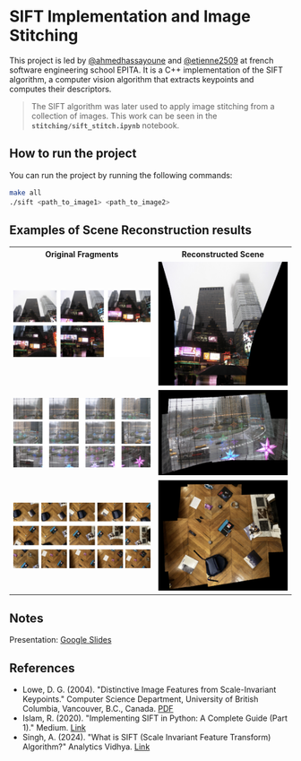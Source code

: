 # SIFT Implementation and Image Stitching
This project is led by [@ahmedhassayoune](https://github.com/ahmedhassayoune) and [@etienne2509](https://github.com/etienne2509) at french software engineering school EPITA.
It is a C++ implementation of the SIFT algorithm, a computer vision algorithm that extracts keypoints and computes their descriptors.

> The SIFT algorithm was later used to apply image stitching from a collection of images. This work can be seen in the **`stitching/sift_stitch.ipynb`** notebook.

## How to run the project
You can run the project by running the following commands:

```bash
make all
./sift <path_to_image1> <path_to_image2>
```

## Examples of Scene Reconstruction results

<table>
  <tr>
    <th>Original Fragments</th>
    <th>Reconstructed Scene</th>
  </tr>
  <tr>
    <td>
      <img src="stitching/results/scene_1_frag.png" width="400">
    </td>
    <td>
      <img src="stitching/results/scene_1_stit.png" width="350">
    </td>
  </tr>
  <tr>
    <td>
      <img src="stitching/results/scene_2_frag.png" width="400">
    </td>
    <td>
      <img src="stitching/results/scene_2_stit.png" width="350">
    </td>
  </tr>
  <tr>
    <td>
      <img src="stitching/results/scene_3_frag.png" width="400">
    </td>
    <td>
      <img src="stitching/results/scene_3_stit.png" width="350">
    </td>
  </tr>
</table>


## Notes
Presentation: [Google Slides](https://docs.google.com/presentation/d/1nAttcCdMPEyDcku6fAwdMRwFNrLZhAyZVhNWxuq1dck/edit?usp=sharing)

## References
- Lowe, D. G. (2004). "Distinctive Image Features from Scale-Invariant Keypoints." Computer Science Department, University of British Columbia, Vancouver, B.C., Canada. [PDF](https://www.cs.ubc.ca/~lowe/papers/ijcv04.pdf)
- Islam, R. (2020). "Implementing SIFT in Python: A Complete Guide (Part 1)." Medium. [Link](https://medium.com/@russmislam/implementing-sift-in-python-a-complete-guide-part-1-306a99b50aa5)
- Singh, A. (2024). "What is SIFT (Scale Invariant Feature Transform) Algorithm?" Analytics Vidhya. [Link](https://www.analyticsvidhya.com/blog/2019/10/detailed-guide-powerful-sift-technique-image-matching-python/)
